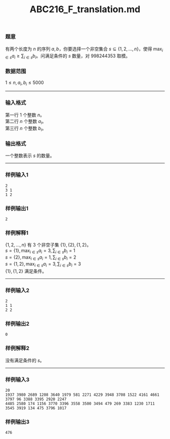 ﻿---
title: "ABC216_F_translation.md"
tags: []
author: ""
created: ""
---

### 题意
有两个长度为 $n$ 的序列 $a,b$，你要选择一个非空集合 $s\subseteq\{1,2,...,n\}$，使得 $\max_{i\in s}a_i\ge\sum_{i\in s}b_i$。问满足条件的 $s$ 数量，对 $998244353$ 取模。
### 数据范围
$1\le n,a_i,b_i\le5000$

---
### 输入格式
第一行 $1$ 个整数 $n$。  
第二行 $n$ 个整数 $a_i$。  
第三行 $n$ 个整数 $b_i$。  
### 输出格式
一个整数表示 $s$ 的数量。

---
### 样例输入1
```
2
3 1
1 2
```
### 样例输出1
```
2
```
### 样例解释1
$\{1,2,...,n\}$ 有 $3$ 个非空子集 $\{1\},\{2\},\{1,2\}$。  
$s=\{1\},\max_{i\in s}a_i=3,\sum_{i\in s}b_i=1$  
$s=\{2\},\max_{i\in s}a_i=1,\sum_{i\in s}b_i=2$  
$s=\{1,2\},\max_{i\in s}a_i=3,\sum_{i\in s}b_i=3$  
$\{1\},\{1,2\}$ 满足条件。

---
### 样例输入2
```
2
1 1
2 2
```
### 样例输出2
```
0
```
### 样例解释2
没有满足条件的 $s$。

---
### 样例输入3
```
20
1937 3980 2689 1208 3640 1979 581 2271 4229 3948 3708 1522 4161 4661 3797 96 3388 3395 2920 2247
4485 2580 174 1156 3770 3396 3558 3500 3494 479 269 3383 1230 1711 3545 3919 134 475 3796 1017
```
### 样例输出3
```
476
```

